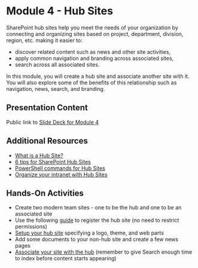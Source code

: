# Module 4 - Hub Sites

SharePoint hub sites help you meet the needs of your organization by connecting and organizing sites based on project, department, division, region, etc. making it easier to:

- discover related content such as news and other site activities,
- apply common navigation and branding across associated sites,
- search across all associated sites.

In this module, you will create a hub site and associate another site with it. You will also explore some of the benefits of this relationship such as navigation, news, search, and branding.

## Presentation Content

Public link to [Slide Deck for Module 4](Presentations/Module4.pptx)

## Additional Resources

- [What is a Hub Site?](https://support.office.com/en-us/article/what-is-a-sharepoint-hub-site-fe26ae84-14b7-45b6-a6d1-948b3966427f?ui=en-US&rs=en-US&ad=US)
- [6 tips for SharePoint Hub Sites](https://www.computerworld.com/article/3280102/enterprise-applications/6-tips-for-planning-sharepoint-hub-sites.html)
- [PowerShell commands for Hub Sites](https://docs.microsoft.com/en-us/sharepoint/dev/features/hub-site/hub-site-powershell)
- [Organize your intranet with Hub Sites](https://techcommunity.microsoft.com/t5/Microsoft-SharePoint-Blog/Organize-your-intranet-with-SharePoint-hub-sites/ba-p/174081)

## Hands-On Activities

- Create two modern team sites - one to be the hub and one to be an associated site
- Use the following [guide](https://support.office.com/en-us/article/create-a-hub-site-in-sharepoint-online-92bea781-15d8-4bda-805c-e441e2191ff3) to register the hub site (no need to restrict permissions)
- [Setup your hub site](https://support.office.com/en-us/article/set-up-your-sharepoint-hub-site-e2daed64-658c-4462-aeaf-7d1a92eba098) specifying a logo, theme, and web parts
- Add some documents to your non-hub site and create a few news pages
- [Associate your site with the hub](https://support.office.com/en-us/article/associate-a-sharepoint-site-with-a-hub-site-ae0009fd-af04-4d3d-917d-88edb43efc05) (remember to give Search enough time to index before content starts appearing)
